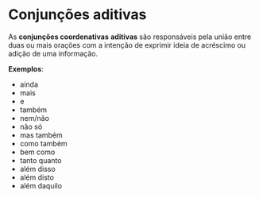 # Conjunções aditivas

As **conjunções coordenativas** **aditivas** são responsáveis pela união entre duas ou mais orações com a intenção de exprimir ideia de acréscimo ou adição de uma informação.&#x20;

**Exemplos**:&#x20;

* ainda
* mais
* e
* também
* nem/não
* não só
* mas também
* como também
* bem como
* tanto quanto&#x20;
* além disso
* além disto
* além daquilo

